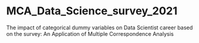 # MCA_Data_Science_survey_2021
The impact of categorical dummy variables on Data Scientist career based on the survey: An Application of Multiple Correspondence Analysis 
